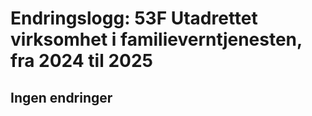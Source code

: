 # Endringslogg: 53F Utadrettet virksomhet i familieverntjenesten, fra  2024 til 2025

## Ingen endringer

